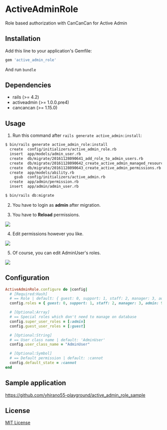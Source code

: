 # ActiveAdminRole

Role based authorization with CanCanCan for Active Admin

## Installation

Add this line to your application's Gemfile:

```ruby
gem 'active_admin_role'
```

And run `bundle`

## Dependencies

- rails (>= 4.2)
- activeadmin (>= 1.0.0.pre4)
- cancancan (>= 1.15.0)

## Usage

1. Run this command after `rails generate active_admin:install`:

```sh
$ bin/rails generate active_admin_role:install
  create  config/initializers/active_admin_role.rb
  insert  app/models/admin_user.rb
  create  db/migrate/20161128090641_add_role_to_admin_users.rb
  create  db/migrate/20161128090642_create_active_admin_managed_resources.rb
  create  db/migrate/20161128090643_create_active_admin_permissions.rb
  create  app/models/ability.rb
    gsub  config/initializers/active_admin.rb
  create  app/admin/permission.rb
  insert  app/admin/admin_user.rb

$ bin/rails db:migrate
```

2. You have to login as **admin** after migration.

3. You have to **Reload** permissions.

![](https://cloud.githubusercontent.com/assets/15371677/20662507/015c877c-b597-11e6-82dc-bf80dac8c6e9.png)

4. Edit permissions however you like.

![](https://cloud.githubusercontent.com/assets/15371677/20662765/2a8be9c0-b598-11e6-88c5-b9b7c018c876.png)

5. Of course, you can edit AdminUser's roles.

![](https://cloud.githubusercontent.com/assets/15371677/20662882/ba2f9f18-b598-11e6-8a4b-ed7c6d5b1246.png)

## Configuration

```ruby
ActiveAdminRole.configure do |config|
  # [Required:Hash]
  # == Role | default: { guest: 0, support: 1, staff: 2, manager: 3, admin: 99 }
  config.roles = { guest: 0, support: 1, staff: 2, manager: 3, admin: 99 }

  # [Optional:Array]
  # == Special roles which don't need to manage on database
  config.super_user_roles = [:admin]
  config.guest_user_roles = [:guest]

  # [Optional:String]
  # == User class name | default: 'AdminUser'
  config.user_class_name = "AdminUser"

  # [Optional:Symbol]
  # == Default permission | default: :cannot
  config.default_state = :cannot
end
```

## Sample application

https://github.com/yhirano55-playground/active_admin_role_sample

## License

[MIT License](http://opensource.org/licenses/MIT)
